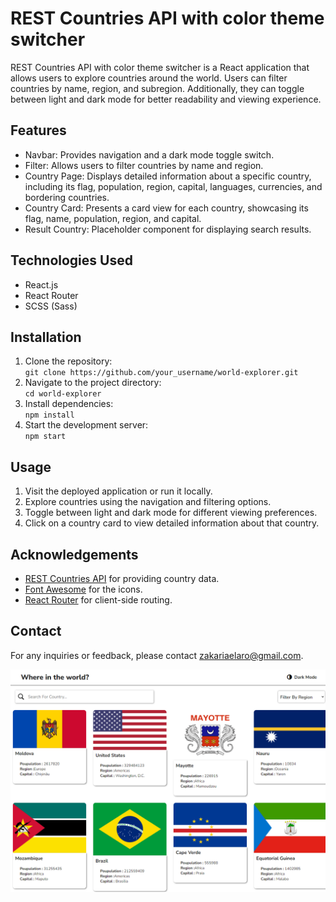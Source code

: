 <!DOCTYPE html>
<html lang="en">
<head>
  <meta charset="UTF-8">
  <meta name="viewport" content="width=device-width, initial-scale=1.0">
</head>
<body>
  <h1>REST Countries API with color theme switcher</h1>
  
  <p>REST Countries API with color theme switcher is a React application that allows users to explore countries around the world. Users can filter countries by name, region, and subregion. Additionally, they can toggle between light and dark mode for better readability and viewing experience.</p>

  <h2>Features</h2>
  <ul>
    <li>Navbar: Provides navigation and a dark mode toggle switch.</li>
    <li>Filter: Allows users to filter countries by name and region.</li>
    <li>Country Page: Displays detailed information about a specific country, including its flag, population, region, capital, languages, currencies, and bordering countries.</li>
    <li>Country Card: Presents a card view for each country, showcasing its flag, name, population, region, and capital.</li>
    <li>Result Country: Placeholder component for displaying search results.</li>
  </ul>

  <h2>Technologies Used</h2>
  <ul>
    <li>React.js</li>
    <li>React Router</li>
    <li>SCSS (Sass)</li>
  </ul>

  <h2>Installation</h2>
  <ol>
    <li>Clone the repository:</li>
    <code>git clone https://github.com/your_username/world-explorer.git</code>
    <li>Navigate to the project directory:</li>
    <code>cd world-explorer</code>
    <li>Install dependencies:</li>
    <code>npm install</code>
    <li>Start the development server:</li>
    <code>npm start</code>
  </ol>

  <h2>Usage</h2>
  <ol>
    <li>Visit the deployed application or run it locally.</li>
    <li>Explore countries using the navigation and filtering options.</li>
    <li>Toggle between light and dark mode for different viewing preferences.</li>
    <li>Click on a country card to view detailed information about that country.</li>
  </ol>

  <h2>Acknowledgements</h2>
  <ul>
    <li><a href="https://restcountries.com/">REST Countries API</a> for providing country data.</li>
    <li><a href="https://fontawesome.com/">Font Awesome</a> for the icons.</li>
    <li><a href="https://reactrouter.com/">React Router</a> for client-side routing.</li>
  </ul>

  <h2>Contact</h2>
  <p>For any inquiries or feedback, please contact <a href="mailto:zakariaelaro@gmail.com">zakariaelaro@gmail.com</a>.</p>
</body>
</html>
<img src="https://raw.githubusercontent.com/DepressedPenguin/REST-Countries-API-with-color-theme-switcher/master/src/where%20in%20the%20wor.png" alt="Where in the world?">


